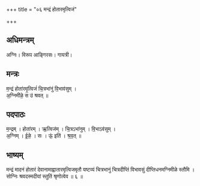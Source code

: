 +++
title = "०६ मन्द्रं होतारमृत्विजं"

+++
## अधिमन्त्रम्
अग्निः। विरूप आङ्गिरसः। गायत्री।

## मन्त्रः
म॒न्द्रं होता॑रमृ॒त्विजं॑ चि॒त्रभा॑नुं वि॒भाव॑सुम् ।  
अ॒ग्निमी॑ळे॒ स उ॑ श्रवत् ॥

## पदपाठः
म॒न्द्रम् । होता॑रम् । ऋ॒त्विज॑म् । चि॒त्रऽभा॑नुम् । वि॒भाऽव॑सुम् ।  
अ॒ग्निम् । ई॒ळे॒ । सः । ऊं॒ इति॑ । श्र॒व॒त् ॥

## भाष्यम्
मन्द्रं मादनं होतारं देवानामाह्वातारमृत्विजमृतौ यष्टव्यं चित्रभानुं चित्रदीप्तिं विभावसुं दीप्तिधनमग्निमीळे स्तौमि । सोग्निः श्रवदस्मदीयां स्तुतिं श्रृणोत्वेव ॥ ६ ॥